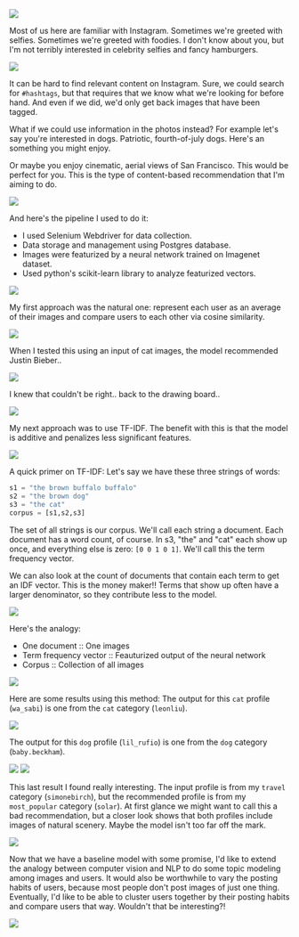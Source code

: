 <img style="float:center" src="./slides/Slide01.jpg" />

Most of us here are familiar with Instagram. Sometimes we're greeted with selfies. Sometimes we're greeted with foodies. I don't know about you, but I'm not terribly interested in celebrity selfies and fancy hamburgers.

<img style="float:center" src="./slides/Slide04.jpg" />

It can be hard to find relevant content on Instagram. Sure, we could search for `#hashtags`, but that requires that we know what we're looking for before hand. And even if we did, we'd only get back images that have been tagged.

What if we could use information in the photos instead? For example let's say you're interested in dogs. Patriotic, fourth-of-july dogs. Here's an something you might enjoy.

Or maybe you enjoy cinematic, aerial views of San Francisco. This would be perfect for you.
This is the type of content-based recommendation that I'm aiming to do.

<img style="float:center" src="./slides/Slide06.jpg" />

And here's the pipeline I used to do it:

* I used Selenium Webdriver for data collection.
* Data storage and management using Postgres database.
* Images were featurized by a neural network trained on Imagenet dataset.
* Used python's scikit-learn library to analyze featurized vectors.


<img style="float:center" src="./slides/Slide07.jpg" />

My first approach was the natural one: represent each user as an average of their images and compare users to each other via cosine similarity.

<img style="float:center" src="./slides/Slide08.jpg" />

When I tested this using an input of cat images, the model recommended Justin Bieber..

<img style="float:center" src="./slides/Slide09.jpg" />

I knew that couldn't be right.. back to the drawing board..

<img style="float:center" src="./slides/Slide10.jpg" />

My next approach was to use TF-IDF.
The benefit with this is that the model is additive and penalizes less significant features.

<img style="float:center" src="./slides/Slide11.jpg" />

A quick primer on TF-IDF: Let's say we have these three strings of words:
```python
s1 = "the brown buffalo buffalo"
s2 = "the brown dog"
s3 = "the cat"
corpus = [s1,s2,s3]
```
The set of all strings is our corpus.
We'll call each string a document.
Each document has a word count, of course. In s3, "the" and "cat" each show up once, and everything else is zero: `[0 0 1 0 1]`. We'll call this the term frequency vector.

We can also look at the count of documents that contain each term to get an IDF vector. This is the money maker!! Terms that show up often have a larger denominator, so they contribute less to the model.

<img style="float:center" src="./slides/Slide12.jpg" />

Here's the analogy:
* One document :: One images
* Term frequency vector :: Feauturized output of the neural network
* Corpus :: Collection of all images

<img style="float:center" src="./slides/Slide14.jpg" />

Here are some results using this method:
The output for this `cat` profile (`wa_sabi`) is one from the `cat` category (`leonliu`).

<img style="float:center" src="./slides/Slide15.jpg" />

The output for this `dog` profile (`lil_rufio`) is one from the `dog` category (`baby.beckham`).

<img style="float:center" src="./slides/Slide16.jpg" />
<img style="float:center" src="./slides/Slide17.jpg" />

This last result I found really interesting. The input profile is from my `travel` category (`simonebirch`), but the recommended profile is from my `most_popular` category (`solar`). At first glance we might want to call this a bad recommendation, but a closer look shows that both profiles include images of natural scenery. Maybe the model isn't too far off the mark.

<img style="float:center" src="./slides/Slide18.jpg" />

Now that we have a baseline model with some promise, I'd like to extend the analogy between computer vision and NLP to do some topic modeling among images and users. It would also be worthwhile to vary the posting habits of users, because most people don't post images of just one thing. Eventually, I'd like to be able to cluster users together by their posting habits and compare users that way. Wouldn't that be interesting?!

<img style="float:center" src="./slides/Slide19.jpg" />
